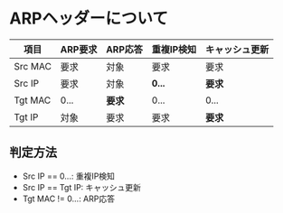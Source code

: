 # ARPヘッダーについて

項目|ARP要求|ARP応答|重複IP検知|キャッシュ更新
-|-|-|-|-
Src MAC|要求|対象|要求|要求
Src IP|要求|対象|**0...**|**要求**
Tgt MAC|0...|**要求**|0...|0...
Tgt IP|対象|要求|要求|**要求**

## 判定方法

- Src IP == 0...: 重複IP検知
- Src IP == Tgt IP: キャッシュ更新
- Tgt MAC != 0...: ARP応答
